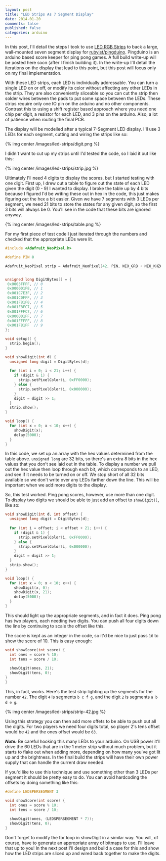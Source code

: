 ```yaml
---
layout: post
title: "LED Strips As 7 Segment Display"
date: 2014-01-20
comments: false
published: false
categories: arduino
---
```


In this post, I'll detail the steps I took to use [LED RGB Strips](https://www.sparkfun.com/products/12021) to back a large, wall-mounted seven segment display for [rubyist/pingduino](https://github.com/rubyist/pingduino). Pingduino is an arduino based score keeper for ping pong games. A full build write-up will be posted here soon (after I finish building it). In the write-up I'll detail the iterations on the display that lead to this point, but this post will focus only on my final implementation.

With these LED strips, each LED is individually addressable. You can turn a single LED on or off, or modify its color without affecting any other LEDs in the strip. They are also conveniently sliceable so you can cut the strip then solder wires between the pads to put some space between the LEDs. These strips require only one IO pin on the arduino and no other components. Contrast this to using a shift register based approach where you need one chip per digit, a resistor for each LED, and 3 pins on the arduino. Also, a lot of patience when routing the final PCB.

The display will be modelled after a typical 7-Segment LED display. I'll use 3 LEDs for each segment, cutting and wiring the strips like so:

{% img center /images/led-strips/digit.png %}

I didn't want to cut up my strips until I'd tested the code, so I laid it out like this:

{% img center /images/led-strips/strip.jpg %}


Ultimately I'll need 4 digits to display the scores, but I started testing with one digit. First up, I drew out a table to figure out the state of each LED given the digit (0 - 9) I wanted to display. I broke the table up by 4 bits because I figured I'd be writing these out in hex in the code, this just makes figuring out the hex a bit easier. Given we have 7 segments with 3 LEDs per segment, we need 21 bits to store the states for any given digit, so the first 3 bits will always be 0. You'll see in the code that these bits are ignored anyway.

{% img center /images/led-strips/table.png %}

For my first piece of test code I just iterated through the numbers and checked that the appropriate LEDs were lit.

``` c
#include <Adafruit_NeoPixel.h>

#define PIN 8

Adafruit_NeoPixel strip = Adafruit_NeoPixel(42, PIN, NEO_GRB + NEO_KHZ800);


unsigned long DigitBytes[] = {
 0x0003FFFF, // 0
 0x000001F8, // 1
 0x001C7E3F, // 2
 0x001C0FFF, // 3
 0x001F81F8, // 4
 0x001F8FC7, // 5
 0x001FFFC7, // 6
 0x000001FF, // 7
 0x001FFFFF, // 8
 0x001F81FF  // 9
};

void setup() {
  strip.begin();
}

void showDigit(int d) {
  unsigned long digit = DigitBytes[d];
  
  for (int i = 0; i < 21; i++) {
    if (digit & 1) {
      strip.setPixelColor(i, 0xFF0000);
    } else {
      strip.setPixelColor(i, 0x000000);
    }
    digit = digit >> 1;
  }
  strip.show();
}

void loop() {
  for (int x = 0; x < 10; x++) {
    showDigit(x);
    delay(5000);
  }
}
```

In this code, we set up an array with the hex values determined from the table above. `unsigned long` are 32 bits, so there's an extra 8 bits in the hex values that you don't see laid out in the table. To display a number we pull out the hex value then loop through each bit, which corresponds to an LED, and see if it needs to be turned on or off. We stop short of all 32 bits available so we don't write over any LEDs farther down the line. This will be important when we add more digits to the display.

So, this test worked. Ping pong scores, however, use more than one digit. To display two digits we should be able to just add an offset to `showDigit()`, like so:

``` c
void showDigit(int d, int offset) {
  unsigned long digit = DigitBytes[d];
  
  for (int i = offset; i < offset + 21; i++) {
    if (digit & 1) {
      strip.setPixelColor(i, 0xFF0000);
    } else {
      strip.setPixelColor(i, 0x000000);
    }
    digit = digit >> 1;
  }
  strip.show();
}

void loop() {
  for (int x = 0; x < 10; x++) {
    showDigit(x, 0);
    showDigit(x, 21);
    delay(5000);
  }
}
```

This should light up the appropriate segments, and in fact it does. Ping pong has two players, each needing two digits. You can push all four digits down the line by continuing to scale the offset like this.

The score is kept as an integer in the code, so it'd be nice to just pass `10` to show the score of 10. This is easy enough:

``` c
void showScore(int score) {
  int ones = score % 10;
  int tens = score / 10;
  
  showDigit(ones, 21);
  showDigit(tens, 0);
}
}
```

This, in fact, works. Here's the test strip lighting up the segments for the number `42`. The digit `4` is segments `b c f g`, and the digit `2` is segments `a b d e g`.

{% img center /images/led-strips/strip-42.jpg %}

Using this strategy you can then add more offets to be able to push out all the digits. For two players we need four digits total, so player 2's tens offset would be `42` and the ones offset would be `63`.

_**Note:**_ Be careful hooking this many LEDs to your arduino. On USB power it'll drive the 60 LEDs that are in the 1 meter strip without much problem, but it starts to flake out when adding more, depending on how many you've got lit up and the brightness. In the final build the strips will have their own power supply that can handle the current draw needed.

If you'd like to use this technique and use something other than 3 LEDs per segment it should be pretty easy to do. You can avoid hardcoding the offsets by doing something like this:

``` c
#define LEDSPERSEGMENT 3

void showScore(int score) {
  int ones = score % 10;
  int tens = score / 10;
  
  showDigit(ones, (LEDSPERSEGMENT * 7));
  showDigit(tens, 0);
}
```

Don't forget to modify the for loop in showDigit in a similar way. You will, of course, have to generate an appropriate array of bitmaps to use. I'll leave that up to you! In the next post I'll design and build a case for this and show how the LED strips are sliced up and wired back together to make the digits.
